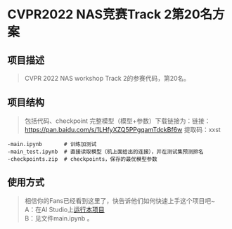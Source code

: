 # CVPR2022 NAS竞赛Track 2第20名方案

## 项目描述
> CVPR 2022 NAS workshop Track 2的参赛代码，第20名。

## 项目结构
> 包括代码、checkpoint
> 完整模型（模型+参数）下载链接为：链接：https://pan.baidu.com/s/1LHfyXZQ5PPgqamTdckBf6w 
提取码：xxst
```
-main.ipynb       # 训练加测试
-main_test.ipynb  # 直接读取模型（机上面给出的连接），并在测试集预测排名
-checkpoints.zip  # checkpoints，保存的最优模型参数

```
## 使用方式
> 相信你的Fans已经看到这里了，快告诉他们如何快速上手这个项目吧~  
A：在AI Studio上[运行本项目](https://aistudio.baidu.com/aistudio/usercenter)  
B：见文件main.ipynb 。
